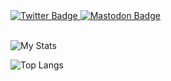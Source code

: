 <div id="badges">
  <a href="https://twitter.com/0x1uke">
    <img src="https://img.shields.io/badge/Twitter-black?logo=X&logoColor=black&color=white" alt="Twitter Badge"/>
  </a>
  <a href="https://infosec.exchange/@0x1uke">
    <img src="https://img.shields.io/badge/Mastodon-white?logo=mastodon" alt="Mastodon Badge"/>
  </a>
  <br></br>
</div>  

![My Stats](https://github-readme-stats-lukes-projects-ec7c4ae7.vercel.app/api?username=0x1uke&show_icons=true&theme=dark&custom_title=My%20Stats)

![Top Langs](https://github-readme-stats-lukes-projects-ec7c4ae7.vercel.app/api/top-langs/?username=0x1uke&langs_count=5&theme=dark&layout=compact)
